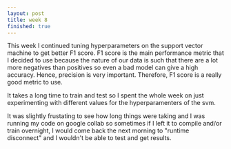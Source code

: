 ```yaml
---
layout: post
title: week 8
finished: true
---
```


This week I continued tuning hyperparameters on the support vector machine to get better F1 score. F1 score is the main performance metric that I decided to use because the nature of our data is such that there are a lot more negatives than positives so even a bad model can give a high accuracy. Hence, precision is very important. Therefore, F1 score is a really good metric to use. 

It takes a long time to train and test so I spent the whole week on just experimenting with different values for the hyperparamenters of the svm. 

It was slightly frustating to see how long things were taking and I was running my code on google collab so sometimes if I left it to compile and/or train overnight, I would come back the next morning to "runtime disconnect" and I wouldn't be able to test and get results.